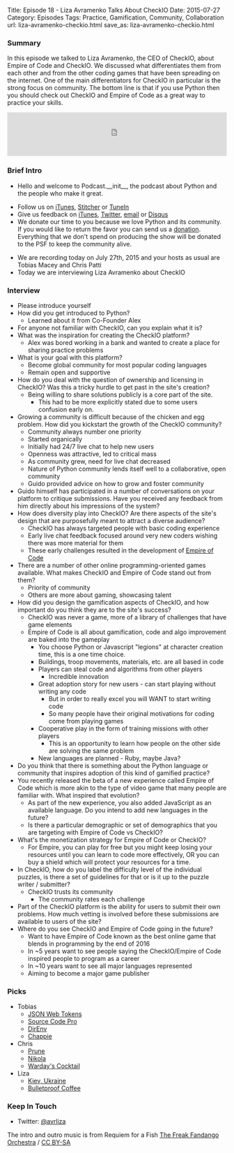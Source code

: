 Title: Episode 18 - Liza Avramenko Talks About CheckIO
Date: 2015-07-27
Category: Episodes
Tags: Practice, Gamification, Community, Collaboration
url: liza-avramenko-checkio.html
save_as: liza-avramenko-checkio.html

### Summary
In this episode we talked to Liza Avramenko, the CEO of CheckIO, about Empire of Code and CheckIO. We discussed what differentiates them from each other and from the other coding games that have been spreading on the internet. One of the main differentiators for CheckIO in particular is the strong focus on community. The bottom line is that if you use Python then you should check out CheckIO and Empire of Code as a great way to practice your skills.

<iframe id="audio_iframe" src="http://www.podbean.com/media/player/k847e-57da50?from=wp&skin=103&postId=5757520&download=1&share=1&fonts=Helvetica&auto=0" height="100" width="100%" frameborder="0" scrolling="no" data-name="pb-iframe-player"></iframe>

### Brief Intro
- Hello and welcome to Podcast.\_\_init\_\_, the podcast about Python and the people who make it great.
* Follow us on [iTunes](https://itunes.apple.com/us/podcast/podcast.-init/id981834425?mt=2&uo=6&at=&ct=), [Stitcher](http://www.stitcher.com/s?fid=64838&refid=stpr) or [TuneIn](http://tunein.com/radio/Podcast\_\_init\_\_-p726240/)
* Give us feedback on [iTunes](https://itunes.apple.com/us/podcast/podcast.-init/id981834425?mt=2&uo=6&at=&ct=), [Twitter](https://twitter.com/Podcast__init__), [email](mailto:hosts@podcastinit.com) or [Disqus](http://podcastinit.com)
* We donate our time to you because we love Python and its community. If you would like to return the favor you can send us a [donation](http://podcastinit.com/our-plans-for-your-donations.html). Everything that we don't spend on producing the show will be donated to the PSF to keep the community alive.
- We are recording today on July 27th, 2015 and your hosts as usual are Tobias Macey and Chris Patti
- Today we are interviewing Liza Avramenko about CheckIO

### Interview
- Please introduce yourself
- How did you get introduced to Python?
    - Learned about it from Co-Founder Alex
- For anyone not familiar with CheckIO, can you explain what it is?
- What was the inspiration for creating the CheckIO platform?
    - Alex was bored working in a bank and wanted to create a place for sharing practice problems
- What is your goal with this platform?
    - Become global community for most popular coding languages
    - Remain open and supportive
- How do you deal with the question of ownership and licensing in CheckIO? Was this a tricky hurdle to get past in the site's creation?
    - Being willing to share solutions publicly is a core part of the site.
        - This had to be more explicitly stated due to some users confusion early on.
- Growing a community is difficult because of the chicken and egg problem. How did you kickstart the growth of the CheckIO community?
    - Community always number one priority
    - Started organically
    - Initially had 24/7 live chat to help new users
    - Openness was attractive, led to critical mass
    - As community grew, need for live chat decreased
    - Nature of Python community lends itself well to a collaborative, open community
    - Guido provided advice on how to grow and foster community
- Guido himself has participated in a number of conversations on your platform to critique submissions. Have you received any feedback from him directly about his impressions of the system?
- How does diversity play into CheckIO? Are there aspects of the site's design that are purposefully meant to attract a diverse audience?
    - CheckIO has always targeted people with basic coding experience
    - Early live chat feedback focused around very new coders wishing there was more material for them
    - These early challenges resulted in the development of [Empire of Code](https://empireofcode.com/)
- There are a number of other online programming-oriented games available. What makes CheckIO and Empire of Code stand out from them?
    - Priority of community
    - Others are more about gaming, showcasing talent
- How did you design the gamification aspects of CheckIO, and how important do you think they are to the site's success?
    - CheckIO was never a game, more of a library of challenges that have game elements
    - Empire of Code is all about gamification, code and algo improvement are baked into the gameplay
        - You choose Python or Javascript "legions" at character creation time, this is a one time choice.
        - Buildings, troop movements, materials, etc. are all based in code
        - Players can steal code and algorithms from other players
            - Incredible innovation
        - Great adoption story for new users - can start playing without writing any code
            - But in order to really excel you will WANT to start writing code
            - So many people have their original motivations for coding come from playing games
        - Cooperative play in the form of training missions with other players
            - This is an opportunity to learn how people on the other side are solving the same problem
        - New languages are planned - Ruby, maybe Java?
- Do you think that there is something about the Python language or community that inspires adoption of this kind of gamified practice?
- You recently released the beta of a new experience called Empire of Code which is more akin to the type of video game that many people are familiar with. What inspired that evolution?
    - As part of the new experience, you also added JavaScript as an available language. Do you intend to add new languages in the future?
    - Is there a particular demographic or set of demographics that you are targeting with Empire of Code vs CheckIO?
- What's the monetization strategy for Empire of Code or CheckIO?
    - For Empire, you can play for free but you might keep losing your resources until you can learn to code more effectively, OR you can buy a shield which will protect your resources for a time.
- In CheckIO, how do you label the difficulty level of the individual puzzles, is there a set of guidelines for that or is it up to the puzzle writer / submitter?
    - CheckIO trusts its community
        - The community rates each challenge
- Part of the CheckIO platform is the ability for users to submit their own problems. How much vetting is involved before these submissions are available to users of the site?
- Where do you see CheckIO and Empire of Code going in the future?
    - Want to have Empire of Code known as the best online game that blends in programming by the end of 2016
    - In ~5 years want to see people saying the CheckIO/Empire of Code inspired people to program as a career
    - In ~10 years want to see all major languages represented
    - Aiming to become a major game publisher

### Picks
- Tobias
    - [JSON Web Tokens](http://jwt.io/)
    - [Source Code Pro](https://github.com/adobe-fonts/source-code-pro)
    - [DirEnv](http://direnv.net/)
    - [Chappie](http://amzn.to/1KtXATF)
- Chris
    - [Prune](http://www.destructoid.com/prune-looks-like-a-must-play-for-ios-users-296607.phtml)
    - [Nikola](https://getnikola.com/blog/)
    - [Warday's Cocktail](http://barnotes.co/recipes/warday-s-cocktail)
- Liza
    - [Kiev, Ukraine](https://en.wikipedia.org/wiki/Kiev)
    - [Bulletproof Coffee](http://www.bulletproofexec.com/how-to-make-your-coffee-bulletproof-and-your-morning-too/)

### Keep In Touch
- Twitter: [@avrliza](https://twitter.com/avrliza)

The intro and outro music is from Requiem for a Fish [The Freak Fandango Orchestra](http://freemusicarchive.org/music/The_Freak_Fandango_Orchestra/)  / [CC BY-SA](http://creativecommons.org/licenses/by-sa/3.0/)
